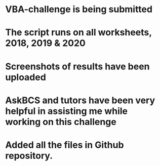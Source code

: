 # VBA-challenge is being submitted

# The script runs on all worksheets, 2018, 2019 & 2020

# Screenshots of results have been uploaded

# AskBCS and tutors have been very helpful in assisting me while working on this challenge

# Added all the files in Github repository.